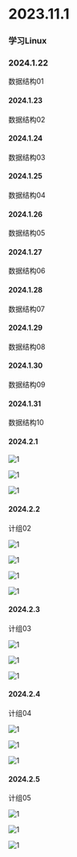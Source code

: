 # 2023.11.1

### 学习Linux

### 2024.1.22

数据结构01

#### 2024.1.23

数据结构02

#### 2024.1.24

数据结构03

#### 2024.1.25

数据结构04

#### 2024.1.26

数据结构05

#### 2024.1.27

数据结构06

#### 2024.1.28

数据结构07

#### 2024.1.29

数据结构08

#### 2024.1.30

数据结构09

#### 2024.1.31

数据结构10

#### 2024.2.1

![1](./040.jpg)

![1](./041.jpg)

![1](./042.jpg)

#### 2024.2.2

计组02

![1](./043.jpg)

![1](./044.jpg)

![1](./045.jpg)

![1](./046.jpg)

#### 2024.2.3

计组03

![1](./047.jpg)

![1](./048.jpg)

![1](./049.jpg)

#### 2024.2.4

计组04

![1](./050.jpg)

![1](./051.jpg)

![1](./052.jpg)

#### 2024.2.5

计组05

![1](./053.jpg)

![1](./054.jpg)

![1](./055.jpg)
